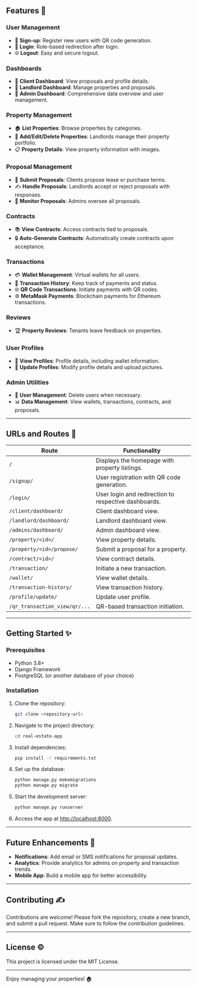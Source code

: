 ## Features 🌟

### User Management
- 🔑 **Sign-up**: Register new users with QR code generation.
- 🔑 **Login**: Role-based redirection after login.
- 🌐 **Logout**: Easy and secure logout.

### Dashboards
- 👤 **Client Dashboard**: View proposals and profile details.
- 🏡 **Landlord Dashboard**: Manage properties and proposals.
- 🔧 **Admin Dashboard**: Comprehensive data overview and user management.

### Property Management
- 🏠 **List Properties**: Browse properties by categories.
- 📢 **Add/Edit/Delete Properties**: Landlords manage their property portfolio.
- 📋 **Property Details**: View property information with images.

### Proposal Management
- 📝 **Submit Proposals**: Clients propose lease or purchase terms.
- ✍️ **Handle Proposals**: Landlords accept or reject proposals with responses.
- 🔐 **Monitor Proposals**: Admins oversee all proposals.

### Contracts
- 📚 **View Contracts**: Access contracts tied to proposals.
- 🔒 **Auto-Generate Contracts**: Automatically create contracts upon acceptance.

### Transactions
- 💳 **Wallet Management**: Virtual wallets for all users.
- 💸 **Transaction History**: Keep track of payments and status.
- 🌐 **QR Code Transactions**: Initiate payments with QR codes.
- ⚙️ **MetaMask Payments**: Blockchain payments for Ethereum transactions.

### Reviews
- 🏆 **Property Reviews**: Tenants leave feedback on properties.

### User Profiles
- 👤 **View Profiles**: Profile details, including wallet information.
- 🔄 **Update Profiles**: Modify profile details and upload pictures.

### Admin Utilities
- 🔧 **User Management**: Delete users when necessary.
- 📊 **Data Management**: View wallets, transactions, contracts, and proposals.

---

## URLs and Routes 🔗

| **Route**                     | **Functionality**                                          |
|-------------------------------|----------------------------------------------------------|
| `/`                           | Displays the homepage with property listings.            |
| `/signup/`                    | User registration with QR code generation.               |
| `/login/`                     | User login and redirection to respective dashboards.     |
| `/client/dashboard/`          | Client dashboard view.                                   |
| `/landlord/dashboard/`        | Landlord dashboard view.                                 |
| `/admins/dashboard/`          | Admin dashboard view.                                    |
| `/property/<id>/`             | View property details.                                   |
| `/property/<id>/propose/`     | Submit a proposal for a property.                        |
| `/contract/<id>/`             | View contract details.                                   |
| `/transaction/`               | Initiate a new transaction.                              |
| `/wallet/`                    | View wallet details.                                     |
| `/transaction-history/`       | View transaction history.                                |
| `/profile/update/`            | Update user profile.                                     |
| `/qr_transaction_view/qr/...` | QR-based transaction initiation.                        |

---

## Getting Started ✨

### Prerequisites
- Python 3.8+
- Django Framework
- PostgreSQL (or another database of your choice)

### Installation
1. Clone the repository:
   ```bash
   git clone <repository-url>
   ```
2. Navigate to the project directory:
   ```bash
   cd real-estate-app
   ```
3. Install dependencies:
   ```bash
   pip install -r requirements.txt
   ```
4. Set up the database:
   ```bash
   python manage.py makemigrations
   python manage.py migrate
   ```
5. Start the development server:
   ```bash
   python manage.py runserver
   ```
6. Access the app at [http://localhost:8000](http://localhost:8000).

---

## Future Enhancements 🚀
- **Notifications**: Add email or SMS notifications for proposal updates.
- **Analytics**: Provide analytics for admins on property and transaction trends.
- **Mobile App**: Build a mobile app for better accessibility.

---

## Contributing ✍️
Contributions are welcome! Please fork the repository, create a new branch, and submit a pull request. Make sure to follow the contribution guidelines.

---

## License ©
This project is licensed under the MIT License.

---

Enjoy managing your properties! 🏠


